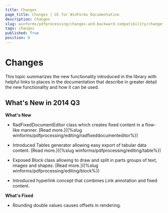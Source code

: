 ```yaml
---
title: Changes
page_title: Changes | UI for WinForms Documentation
description: Changes
slug: winforms/pdfprocessing/changes-and-backward-compatibility/changes
tags: changes
published: True
position: 0
---
```


# Changes

This topic summarizes the new functionality introduced in the library with helpful links to places in the documentation that describe in greater detail the new functionality and how it can be used.
      

## What's New in 2014 Q3

__What's New__

* RadFixedDocumentEditor class which creates fixed content in a flow-like manner. [Read more.]({%slug winforms/pdfprocessing/editing/radfixeddocumenteditor%})

* Introduced Tables generator allowing easy export of tabular data content. [Read more.]({%slug winforms/pdfprocessing/editing/table%})

* Exposed Block class allowing to draw and split in parts groups of text, images and shapes. [Read more.]({%slug winforms/pdfprocessing/editing/block%})

* Introduced hyperlink concept that combines Link annotation and fixed content.

__What's Fixed__

* Rounding double values causes offsets in rendering.
            
